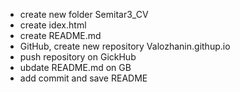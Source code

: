 - create new folder Semitar3_CV
- create idex.html
- create README.md
- GitHub, create new repository Valozhanin.githup.io
- push repository on GickHub
- ubdate README.md on GB
- add commit and save README 
